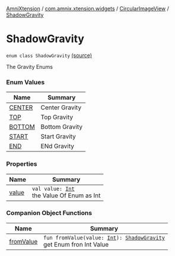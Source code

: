 [AmniXtension](../../../index.md) / [com.amnix.xtension.widgets](../../index.md) / [CircularImageView](../index.md) / [ShadowGravity](./index.md)

# ShadowGravity

`enum class ShadowGravity` [(source)](https://github.com/AmniX/AmniXTension/tree/master/AmniXtension/src/main/java/com/amnix/xtension/widgets/CircularImageView.kt#L402)

The Gravity Enums

### Enum Values

| Name | Summary |
|---|---|
| [CENTER](-c-e-n-t-e-r.md) | Center Gravity |
| [TOP](-t-o-p.md) | Top Gravity |
| [BOTTOM](-b-o-t-t-o-m.md) | Bottom Gravity |
| [START](-s-t-a-r-t.md) | Start Gravity |
| [END](-e-n-d.md) | ENd Gravity |

### Properties

| Name | Summary |
|---|---|
| [value](value.md) | `val value: `[`Int`](https://kotlinlang.org/api/latest/jvm/stdlib/kotlin/-int/index.html)<br>the Value Of Enum as Int |

### Companion Object Functions

| Name | Summary |
|---|---|
| [fromValue](from-value.md) | `fun fromValue(value: `[`Int`](https://kotlinlang.org/api/latest/jvm/stdlib/kotlin/-int/index.html)`): `[`ShadowGravity`](./index.md)<br>get Enum fron Int Value |
